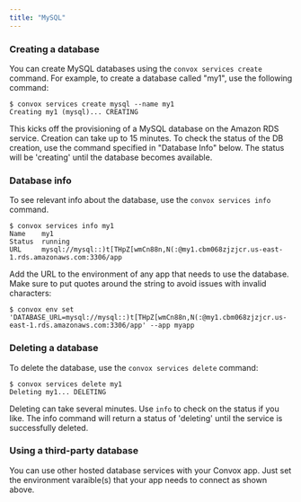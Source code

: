 ```yaml
---
title: "MySQL"
---
```

### Creating a database

You can create MySQL databases using the `convox services create` command. For example, to create a database called "my1", use the following command:

    $ convox services create mysql --name my1
    Creating my1 (mysql)... CREATING

This kicks off the provisioning of a MySQL database on the Amazon RDS service. Creation can take up to 15 minutes. To check the status of the DB creation, use the command specified in "Database Info" below. The status will be 'creating' until the database becomes available.

### Database info

To see relevant info about the database, use the `convox services info` command.

    $ convox services info my1
    Name    my1
    Status  running
    URL     mysql://mysql::)t[THpZ[wmCn88n,N(:@my1.cbm068zjzjcr.us-east-1.rds.amazonaws.com:3306/app

Add the URL to the environment of any app that needs to use the database. Make sure to put quotes around the string to avoid issues with invalid characters:

    $ convox env set 'DATABASE_URL=mysql://mysql::)t[THpZ[wmCn88n,N(:@my1.cbm068zjzjcr.us-east-1.rds.amazonaws.com:3306/app' --app myapp

### Deleting a database

To delete the database, use the `convox services delete` command:

    $ convox services delete my1
    Deleting my1... DELETING

Deleting can take several minutes. Use `info` to check on the status if you like. The info command will return a status of 'deleting' until the service is successfully deleted.

### Using a third-party database

You can use other hosted database services with your Convox app. Just set the environment varaible(s) that your app needs to connect as shown above.
